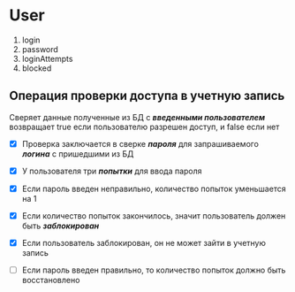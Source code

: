 # User
1. login
1. password
1. loginAttempts
1. blocked

## Операция проверки доступа в учетную запись
Сверяет данные полученные из БД с __*введенными пользователем*__
возвращает true если пользователю разрешен доступ, и false если нет

- [x] Проверка заключается в сверке __*пароля*__ для запрашиваемого __*логина*__ с пришедшими из БД
- [x] У пользователя три __*попытки*__ для ввода пароля
- [x] Если пароль введен неправильно, количество попыток уменьшается на 1
- [x] Если количество попыток закончилось, значит пользователь должен быть __*заблокирован*__
- [x] Если пользователь заблокирован, он не может зайти в учетную запись
- [ ] Если пароль введен правильно, то количество попыток должно быть восстановлено

